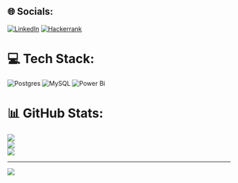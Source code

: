 
## 🌐 Socials:
[![LinkedIn](https://img.shields.io/badge/LinkedIn-%230077B5.svg?logo=linkedin&logoColor=white)](https://www.linkedin.com/in/avishek-nandi-265221134/) [![Hackerrank](https://img.shields.io/badge/hackerrank-%230077B5.svg?logo=hackerrank&logoColor=green&color=black
)](https://www.hackerrank.com/profile/nandiavi09) 

# 💻 Tech Stack:
![Postgres](https://img.shields.io/badge/postgres-%23316192.svg?style=plastic&logo=postgresql&logoColor=white) ![MySQL](https://img.shields.io/badge/mysql-%2300000f.svg?style=plastic&logo=mysql&logoColor=white) ![Power Bi](https://img.shields.io/badge/power_bi-F2C811?style=plastic&logo=powerbi&logoColor=black)
# 📊 GitHub Stats:
![](https://github-readme-stats.vercel.app/api?username=Avishek991996&theme=dark&hide_border=false&include_all_commits=false&count_private=false)<br/>
![](https://github-readme-streak-stats.herokuapp.com/?user=Avishek991996&theme=dark&hide_border=false)<br/>
![](https://github-readme-stats.vercel.app/api/top-langs/?username=Avishek991996&theme=dark&hide_border=false&include_all_commits=false&count_private=false&layout=compact)

---
[![](https://visitcount.itsvg.in/api?id=Avishek991996&icon=0&color=0)](https://visitcount.itsvg.in)

<!-- Proudly created with GPRM ( https://gprm.itsvg.in ) -->
